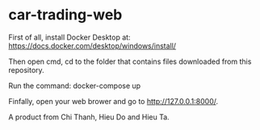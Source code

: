 # car-trading-web
First of all, install Docker Desktop at: https://docs.docker.com/desktop/windows/install/

Then open cmd, cd to the folder that contains files downloaded from this repository.

Run the command: docker-compose up

Finfally, open your web brower and go to http://127.0.0.1:8000/.





A product from Chi Thanh, Hieu Do and Hieu Ta.
